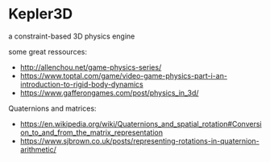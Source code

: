 # Kepler3D
a constraint-based 3D physics engine

some great ressources:
- http://allenchou.net/game-physics-series/
- https://www.toptal.com/game/video-game-physics-part-i-an-introduction-to-rigid-body-dynamics
- https://www.gafferongames.com/post/physics_in_3d/

Quaternions and matrices:
- https://en.wikipedia.org/wiki/Quaternions_and_spatial_rotation#Conversion_to_and_from_the_matrix_representation
- https://www.sjbrown.co.uk/posts/representing-rotations-in-quaternion-arithmetic/